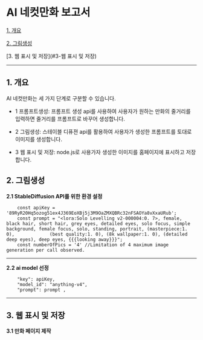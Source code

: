 # AI 네컷만화 보고서

[1. 개요](#1-개-요)

[2. 그림생성](#2-그림생성)

[3. 웹 표시 및 저장](#3-웹 표시 및 저장)



***

## 1. 개요
AI 네컷만화는 세 가지 단계로 구분할 수 있습니다.


* 1 프롬프트생성: 프롬프트 생성 api를 사용하여 사용자가 원하는 만화의 줄거리를 입력하면 줄거리를 프롬프트로 바꾸어 생성합니다.

+ 2 그림생성: 스테이블 디퓨젼 api를 활용하여 사용자가 생성한 프롬프트를 토대로 이미지를 생성합니다.

- 3 웹 표시 및 저장: node.js로 사용가자 생성한 이미지를 홈페이지에 표시하고 저장합니다.


## 2. 그림생성
  **2.1 StableDiffusion API를 위한 환경 설정**
  
        const apiKey = '89RyR20Hq5ozog51ex4J369EoXBj5j3M9OaZMXQBRc32nFSAOYa8vXxaURub';
        const prompt = "<lora:Solo Levelling v2-000004:0. 7>, female, black hair, short hair, grey eyes, detailed eyes, solo focus, simple background, female focus, solo, standing, portrait, (masterpiece:1. 0),             (best quality:1. 0), (8k wallpaper:1. 0), (detailed deep eyes), deep eyes, {{{looking away}}}";
        const numberOfPics = '4' //Limitation of 4 maximum image generation per call observed.


****************************************************************************************************************************************************************************************************************

**2.2  ai model 선정**

        "key": apiKey,
        "model_id": "anything-v4",
        "prompt": prompt ,
*****************************************************************************************************************************************************************************************************************

## 3. 웹 표시 및 저장
**3.1 만화 페이지 제작**



